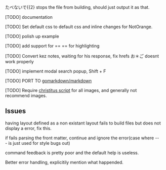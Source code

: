 たべないで{{2} stops the file from building, should just output it as that.

[TODO] documentation

[TODO] Set default css to default css and inline changes for NotOrange.

[TODO] polish up example

[TODO] add support for == == for highlighting 

[TODO] Convert kez notes, waiting for his response, fix hrefs お＊ご doesnt work properly

[TODO] implement modal search popup, Shift + F

[TODO] PORT TO [gomarkdown/markdown](https://github.com/gomarkdown/markdown)

[TODO] Require [christitus script](https://christitus.com/script-for-optimizing-images/) for all images, and generally not recommend images.

## Issues

having layout defined as a non existant layout fails to build files but does not display a error, fix this.

if fails parsing the front matter, continue and ignore the error(case where --- is just used for style bugs out)

command feedback is pretty poor and the default help is useless.

Better error handling, explicitily mention what happended.

